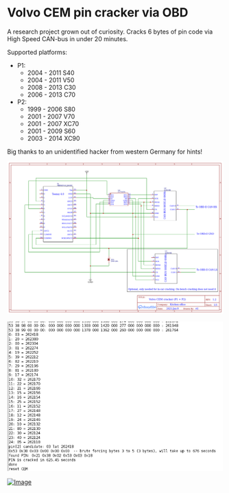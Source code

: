 # Volvo CEM pin cracker via OBD
 
A research project grown out of curiosity. Cracks 6 bytes of pin code via High Speed CAN-bus in under 20 minutes.

Supported platforms:

* P1:
  * 2004 - 2011 S40
  * 2004 - 2011 V50
  * 2008 - 2013 C30
  * 2006 - 2013 C70
* P2:
  * 1999 - 2006 S80
  * 2001 - 2007 V70
  * 2001 - 2007 XC70
  * 2001 - 2009 S60
  * 2003 - 2014 XC90

Big thanks to an unidentified hacker from western Germany for hints!

![Image](doc/schematic.png)

![Image](doc/pin.png)

[![Image](http://img.youtube.com/vi/w8GS_1SFgeg/0.jpg)](http://www.youtube.com/watch?v=w8GS_1SFgeg "Cracking CEM pin in about 10 minutes")
